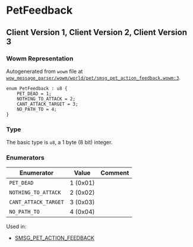 # PetFeedback

## Client Version 1, Client Version 2, Client Version 3

### Wowm Representation

Autogenerated from `wowm` file at [`wow_message_parser/wowm/world/pet/smsg_pet_action_feedback.wowm:3`](https://github.com/gtker/wow_messages/tree/main/wow_message_parser/wowm/world/pet/smsg_pet_action_feedback.wowm#L3).

```rust,ignore
enum PetFeedback : u8 {
    PET_DEAD = 1;
    NOTHING_TO_ATTACK = 2;
    CANT_ATTACK_TARGET = 3;
    NO_PATH_TO = 4;
}
```
### Type
The basic type is `u8`, a 1 byte (8 bit) integer.
### Enumerators
| Enumerator | Value  | Comment |
| --------- | -------- | ------- |
| `PET_DEAD` | 1 (0x01) |  |
| `NOTHING_TO_ATTACK` | 2 (0x02) |  |
| `CANT_ATTACK_TARGET` | 3 (0x03) |  |
| `NO_PATH_TO` | 4 (0x04) |  |

Used in:
* [SMSG_PET_ACTION_FEEDBACK](smsg_pet_action_feedback.md)

